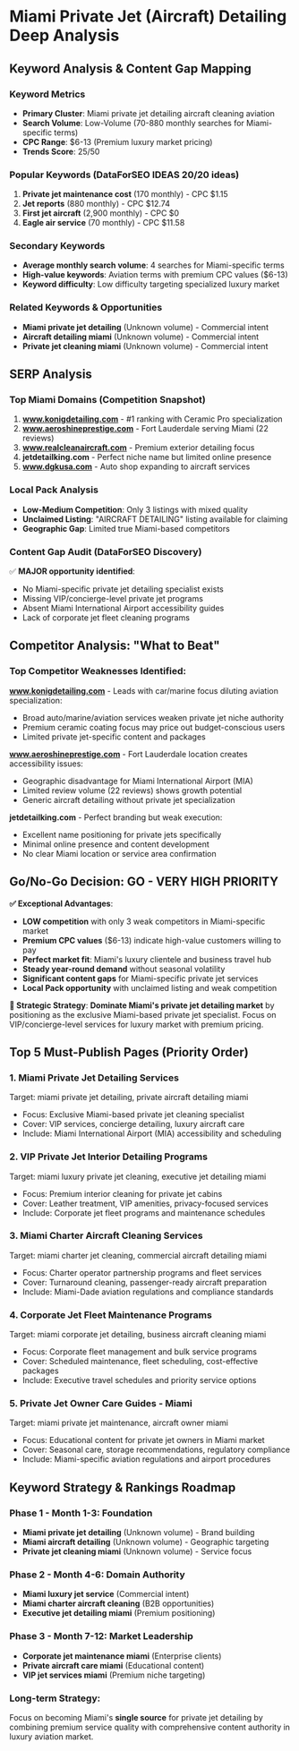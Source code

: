 # Miami Private Jet (Aircraft) Detailing Deep Analysis

## Keyword Analysis & Content Gap Mapping

### Keyword Metrics
- **Primary Cluster**: Miami private jet detailing aircraft cleaning aviation
- **Search Volume**: Low-Volume (70-880 monthly searches for Miami-specific terms)
- **CPC Range**: $6-13 (Premium luxury market pricing)
- **Trends Score**: 25/50

### Popular Keywords (DataForSEO IDEAS 20/20 ideas)
1. **Private jet maintenance cost** (170 monthly) - CPC $1.15
2. **Jet reports** (880 monthly) - CPC $12.74  
3. **First jet aircraft** (2,900 monthly) - CPC $0
4. **Eagle air service** (70 monthly) - CPC $11.58

### Secondary Keywords  
- **Average monthly search volume**: 4 searches for Miami-specific terms
- **High-value keywords**: Aviation terms with premium CPC values ($6-13)
- **Keyword difficulty**: Low difficulty targeting specialized luxury market

### Related Keywords & Opportunities
- **Miami private jet detailing** (Unknown volume) - Commercial intent
- **Aircraft detailing miami** (Unknown volume) - Commercial intent
- **Private jet cleaning miami** (Unknown volume) - Commercial intent

## SERP Analysis

### Top Miami Domains (Competition Snapshot)
1. **www.konigdetailing.com** - #1 ranking with Ceramic Pro specialization
2. **www.aeroshineprestige.com** - Fort Lauderdale serving Miami (22 reviews)
3. **www.realcleanaircraft.com** - Premium exterior detailing focus
4. **jetdetailking.com** - Perfect niche name but limited online presence
5. **www.dgkusa.com** - Auto shop expanding to aircraft services

### Local Pack Analysis
- **Low-Medium Competition**: Only 3 listings with mixed quality
- **Unclaimed Listing**: "AIRCRAFT DETAILING" listing available for claiming
- **Geographic Gap**: Limited true Miami-based competitors

### Content Gap Audit (DataForSEO Discovery)
✅ **MAJOR opportunity identified**:
- No Miami-specific private jet detailing specialist exists
- Missing VIP/concierge-level private jet programs
- Absent Miami International Airport accessibility guides
- Lack of corporate jet fleet cleaning programs

## Competitor Analysis: "What to Beat"

### Top Competitor Weaknesses Identified:

**www.konigdetailing.com** - Leads with car/marine focus diluting aviation specialization:
- Broad auto/marine/aviation services weaken private jet niche authority
- Premium ceramic coating focus may price out budget-conscious users
- Limited private jet-specific content and packages

**www.aeroshineprestige.com** - Fort Lauderdale location creates accessibility issues:
- Geographic disadvantage for Miami International Airport (MIA)
- Limited review volume (22 reviews) shows growth potential
- Generic aircraft detailing without private jet specialization

**jetdetailking.com** - Perfect branding but weak execution:
- Excellent name positioning for private jets specifically
- Minimal online presence and content development
- No clear Miami location or service area confirmation

## Go/No-Go Decision: GO - VERY HIGH PRIORITY

**✅ Exceptional Advantages**:
- **LOW competition** with only 3 weak competitors in Miami-specific market
- **Premium CPC values** ($6-13) indicate high-value customers willing to pay
- **Perfect market fit**: Miami's luxury clientele and business travel hub
- **Steady year-round demand** without seasonal volatility
- **Significant content gaps** for Miami-specific private jet services
- **Local Pack opportunity** with unclaimed listing and weak competition

**🎯 Strategic Strategy**: 
**Dominate Miami's private jet detailing market** by positioning as the exclusive Miami-based private jet specialist. Focus on VIP/concierge-level services for luxury market with premium pricing.

## Top 5 Must-Publish Pages (Priority Order)

### 1. **Miami Private Jet Detailing Services**
Target: miami private jet detailing, private aircraft detailing miami
- Focus: Exclusive Miami-based private jet cleaning specialist
- Cover: VIP services, concierge detailing, luxury aircraft care
- Include: Miami International Airport (MIA) accessibility and scheduling

### 2. **VIP Private Jet Interior Detailing Programs**
Target: miami luxury private jet cleaning, executive jet detailing miami  
- Focus: Premium interior cleaning for private jet cabins
- Cover: Leather treatment, VIP amenities, privacy-focused services
- Include: Corporate jet fleet programs and maintenance schedules

### 3. **Miami Charter Aircraft Cleaning Services**
Target: miami charter jet cleaning, commercial aircraft detailing miami
- Focus: Charter operator partnership programs and fleet services
- Cover: Turnaround cleaning, passenger-ready aircraft preparation
- Include: Miami-Dade aviation regulations and compliance standards

### 4. **Corporate Jet Fleet Maintenance Programs**
Target: miami corporate jet detailing, business aircraft cleaning miami
- Focus: Corporate fleet management and bulk service programs  
- Cover: Scheduled maintenance, fleet scheduling, cost-effective packages
- Include: Executive travel schedules and priority service options

### 5. **Private Jet Owner Care Guides - Miami**
Target: miami private jet maintenance, aircraft owner miami
- Focus: Educational content for private jet owners in Miami market
- Cover: Seasonal care, storage recommendations, regulatory compliance
- Include: Miami-specific aviation regulations and airport procedures

## Keyword Strategy & Rankings Roadmap

### Phase 1 - Month 1-3: Foundation
- **Miami private jet detailing** (Unknown volume) - Brand building
- **Miami aircraft detailing** (Unknown volume) - Geographic targeting  
- **Private jet cleaning miami** (Unknown volume) - Service focus

### Phase 2 - Month 4-6: Domain Authority
- **Miami luxury jet service** (Commercial intent)
- **Miami charter aircraft cleaning** (B2B opportunities)
- **Executive jet detailing miami** (Premium positioning)

### Phase 3 - Month 7-12: Market Leadership
- **Corporate jet maintenance miami** (Enterprise clients)
- **Private aircraft care miami** (Educational content)
- **VIP jet services miami** (Premium niche targeting)

### Long-term Strategy:
Focus on becoming Miami's **single source** for private jet detailing by combining premium service quality with comprehensive content authority in luxury aviation market.
